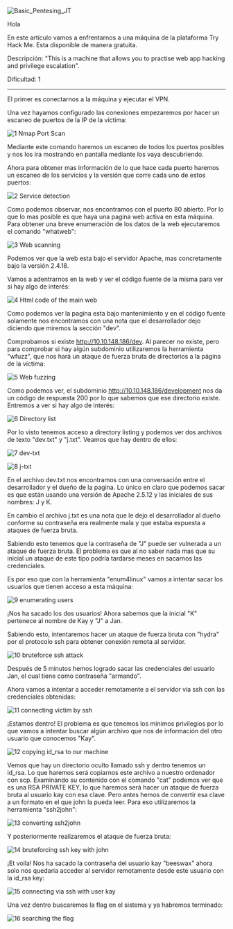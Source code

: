 ![Basic_Pentesing_JT](https://imgur.com/3gPaslt.png)

Hola

En este artículo vamos a enfrentarnos a una máquina de la plataforma Try Hack Me. Esta disponible de manera gratuita.

Descripción: "This is a machine that allows you to practise web app hacking and privilege escalation".

Dificultad: 1

-----------------

El primer es conectarnos a la máquina y ejecutar el VPN.

Una vez hayamos configurado las conexiones empezaremos por hacer un escaneo de puertos de la IP de la víctima:

![1 Nmap Port Scan](https://imgur.com/qhVZU3F.png)

Mediante este comando haremos un escaneo de todos los puertos posibles y nos los ira mostrando en pantalla mediante los vaya descubriendo.

Ahora para obtener mas información de lo que hace cada puerto haremos un escaneo de los servicios y la versión que corre cada uno de estos puertos:

![2 Service detection](https://imgur.com/yd2Z7jE.png)

Como podemos observar, nos encontramos con el puerto 80 abierto. Por lo que lo mas posible es que haya una pagina web activa en esta máquina. Para obtener una breve enumeración de los datos de la web ejecutaremos el comando "whatweb":

![3 Web scanning](https://imgur.com/88b5ugu.png)

Podemos ver que la web esta bajo el servidor Apache, mas concretamente bajo la versión 2.4.18.

Vamos a adentrarnos en la web y ver el código fuente de la misma para ver si hay algo de interés:

![4 Html code of the main web](https://imgur.com/9bqlJcJ.png)

Como podemos ver la pagina esta bajo mantenimiento y en el código fuente solamente nos encontramos con una nota que el desarrollador dejo diciendo que miremos la sección "dev".

Comprobamos si existe http://10.10.148.186/dev. Al parecer no existe, pero para comprobar si hay algún subdominio utilizaremos la herramienta "wfuzz", que nos hará un ataque de fuerza bruta de directorios a la página de la víctima:

![5 Web fuzzing](https://imgur.com/CpFSsDQ.png)

Como podemos ver, el subdominio http://10.10.148.186/development nos da un código de respuesta 200 por lo que sabemos que ese directorio existe. Entremos a ver si hay algo de interés:

![6 Directory list](https://imgur.com/NNuEYt5.png)

Por lo visto tenemos acceso a directory listing y podemos ver dos archivos de texto "dev.txt" y "j.txt". Veamos que hay dentro de ellos:

![7 dev-txt](https://imgur.com/TZL8LNF.png)

![8 j-txt](https://imgur.com/LV3P7P8.png)

En el archivo dev.txt nos encontramos con una conversación entre el desarrollador y el dueño de la pagina. Lo único en claro que podemos sacar es que están usando una versión de Apache 2.5.12 y las iniciales de sus nombres: J y K.

En cambio el archivo j.txt es una nota que le dejo el desarrollador al dueño conforme su contraseña era realmente mala y que estaba expuesta a ataques de fuerza bruta.

Sabiendo esto tenemos que la contraseña de "J" puede ser vulnerada a un ataque de fuerza bruta. El problema es que al no saber nada mas que su inicial un ataque de este tipo podría tardarse meses en sacarnos las credenciales.

Es por eso que con la herramienta "enum4linux" vamos a intentar sacar los usuarios que tienen acceso a esta máquina:

![9 enumerating users](https://imgur.com/2wuZB6H.png)

¡Nos ha sacado los dos usuarios! Ahora sabemos que la inicial "K" pertenece al nombre de Kay y "J" a Jan.

Sabiendo esto, intentaremos hacer un ataque de fuerza bruta con "hydra" por el protocolo ssh para obtener conexión remota al servidor.

![10 bruteforce ssh attack](https://imgur.com/yIz1xlr.png)

Después de 5 minutos hemos logrado sacar las credenciales del usuario Jan, el cual tiene como contraseña "armando".

Ahora vamos a intentar a acceder remotamente a el servidor vía ssh con las credenciales obtenidas:

![11 connecting victim by ssh](https://imgur.com/Ajiz62O.png)

¡Estamos dentro! El problema es que tenemos los mínimos privilegios por lo que vamos a intentar buscar algún archivo que nos de información del otro usuario que conocemos "Kay".

![12 copying id_rsa to our machine](https://imgur.com/IGHdB5A.png)

Vemos que hay un directorio oculto llamado ssh y dentro tenemos un id_rsa. Lo que haremos será copiarnos este archivo a nuestro ordenador con scp. Examinando su contenido con el comando "cat" podemos ver que es una RSA PRIVATE KEY, lo que haremos será hacer un ataque de fuerza bruta al usuario kay con esa clave. Pero antes hemos de convertir esa clave a un formato en el que john la pueda leer. Para eso utilizaremos la herramienta "ssh2john":

![13 converting ssh2john](https://imgur.com/7oA6POj.png)

Y posteriormente realizaremos el ataque de fuerza bruta:

![14 bruteforcing ssh key with john](https://imgur.com/zPkASN9.png)

¡Et voila! Nos ha sacado la contraseña del usuario kay "beeswax" ahora solo nos quedaria acceder al servidor remotamente desde este usuario con la id_rsa key:

![15 connecting via ssh with user kay](https://imgur.com/8V3PMiT.png)

Una vez dentro buscaremos la flag en el sistema y ya habremos terminado:

![16 searching the flag](https://imgur.com/ii5PVEd.png)
